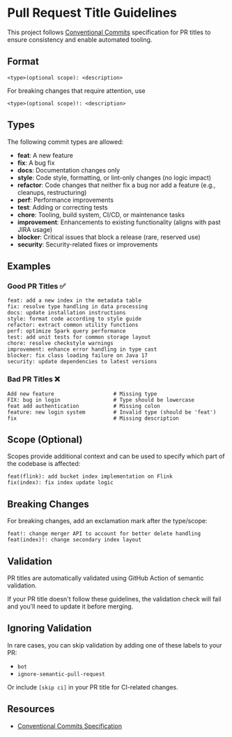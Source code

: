 # Pull Request Title Guidelines

This project follows [Conventional Commits](https://www.conventionalcommits.org/en/v1.0.0/) specification for PR titles to ensure consistency and enable automated tooling.

## Format

```
<type>(optional scope): <description>
```

For breaking changes that require attention, use

```
<type>(optional scope)!: <description>
```

## Types

The following commit types are allowed:

- **feat**: A new feature
- **fix**: A bug fix
- **docs**: Documentation changes only
- **style**: Code style, formatting, or lint-only changes (no logic impact)
- **refactor**: Code changes that neither fix a bug nor add a feature (e.g., cleanups, restructuring)
- **perf**: Performance improvements
- **test**: Adding or correcting tests
- **chore**: Tooling, build system, CI/CD, or maintenance tasks
- **improvement**: Enhancements to existing functionality (aligns with past JIRA usage)
- **blocker**: Critical issues that block a release (rare, reserved use)
- **security**: Security-related fixes or improvements

## Examples

### Good PR Titles ✅

```
feat: add a new index in the metadata table
fix: resolve type handling in data processing
docs: update installation instructions
style: format code according to style guide
refactor: extract common utility functions
perf: optimize Spark query performance
test: add unit tests for common storage layout
chore: resolve checkstyle warnings
improvement: enhance error handling in type cast
blocker: fix class loading failure on Java 17
security: update dependencies to latest versions
```

### Bad PR Titles ❌

```
Add new feature                   # Missing type
FIX: bug in login                 # Type should be lowercase
feat add authentication           # Missing colon
feature: new login system         # Invalid type (should be 'feat')
fix                               # Missing description
```

## Scope (Optional)

Scopes provide additional context and can be used to specify which part of the codebase is affected:

```
feat(flink): add bucket index implementation on Flink
fix(index): fix index update logic
```

## Breaking Changes

For breaking changes, add an exclamation mark after the type/scope:

```
feat!: change merger API to account for better delete handling
feat(index)!: change secondary index layout
```

## Validation

PR titles are automatically validated using GitHub Action of semantic validation.

If your PR title doesn't follow these guidelines, the validation check will fail and you'll need to update it before merging.

## Ignoring Validation

In rare cases, you can skip validation by adding one of these labels to your PR:
- `bot`
- `ignore-semantic-pull-request`

Or include `[skip ci]` in your PR title for CI-related changes.

## Resources

- [Conventional Commits Specification](https://www.conventionalcommits.org/en/v1.0.0/)
